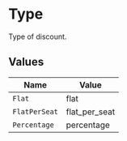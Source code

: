 # Type

Type of discount.


## Values

| Name          | Value         |
| ------------- | ------------- |
| `Flat`        | flat          |
| `FlatPerSeat` | flat_per_seat |
| `Percentage`  | percentage    |
